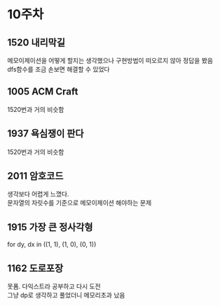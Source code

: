 # 10주차
## 1520 내리막길
메모이제이션을 어떻게 할지는 생각했으나 구현방법이 떠오르지 않아 정답을 봤음
<br/>
dfs함수를 조금 손보면 해결할 수 있었다

## 1005 ACM Craft
1520번과 거의 비슷함

## 1937 욕심쟁이 판다
1520번과 거의 비슷함

## 2011 암호코드
생각보다 어렵게 느꼈다.
<br/>
문자열의 자릿수를 기준으로 메모이제이션 해야하는 문제

## 1915 가장 큰 정사각형
for dy, dx in ((1, 1), (1, 0), (0, 1))

## 1162 도로포장
못폼. 다익스트라 공부하고 다시 도전
<br/>
그냥 dp로 생각하고 풀었더니 메모리초과 났음
